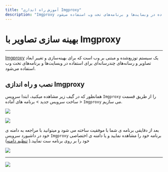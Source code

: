 ```yaml
---
title: "آموزش راه اندازی Imgproxy"
description: "Imgproxy یک سیستم توزیع‌شده و مبتنی بر وب است که برای بهینه‌سازی و تغییر ابعاد تصاویر و رسانه‌های چندرسانه‌ای برای استفاده در وبسایت‌ها و برنامه‌های تحت وب استفاده می‌شود."
---
```


# بهینه سازی تصاویر با Imgproxy
---

[Imgproxy](https://chabokan.net/services/Imgproxy/) یک سیستم توزیع‌شده و مبتنی بر وب است که برای بهینه‌سازی و تغییر ابعاد تصاویر و رسانه‌های چندرسانه‌ای برای استفاده در وبسایت‌ها و برنامه‌های تحت وب استفاده می‌شود.

## نصب و راه اندازی Imgproxy

همانطور که در گیف زیر مشاهده میکنید، ابتدا سرویس `Imgproxy` را از طریق قسمت ساخت سرویس جدید > برنامه های آماده > `Imgproxy` می سازیم.

![](https://s1.chabokan.net/docs/gifs/imgproxy-install.gif)

![](https://s1.chabokan.net/docs/images/imgproxy-platform-docs-1.jpg)

بعد از دقایقی برنامه ی شما با موفقیت ساخته می شود و میتوانید با مراجعه به دامنه ی خود در داشبورد سرویس `Imgproxy` برنامه خود را مشاهده نمایید و یا دامنه ی اختصاصی خود را بر روی برنامه ست نمایید.( [تنظیم دامنه](https://docs.chabokan.net/domains/))

![](https://s1.chabokan.net/docs/images/imgproxy_1.jpg)

---
<a href="https://hub.chabokan.net/fa/services/create/imgproxy" ><img src="https://s1.chabokan.net/docs/images/imgproxy-banner.png" /></a>